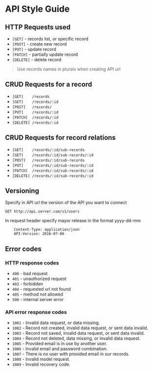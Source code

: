 # API Style Guide

## HTTP Requests used

+ `[GET]` - records list, or specific record
+ `[POST]` - create new record
+ `[PUT]` - update record
+ `[PATCH]` - partially update record
+ `[DELETE]` - delete record


> Use records names in plurals when creating API url

## CRUD Requests for a record

+ `[GET]    /records`
+ `[GET]    /records/:id`
+ `[POST]   /records/`
+ `[PUT]    /records/:id`
+ `[PATCH]  /records/:id`
+ `[DELETE] /records/:id`

## CRUD Requests for record relations

+ `[GET]    /records/:id/sub-records`
+ `[GET]    /records/:id/sub-records/:id`
+ `[POST]   /records/:id/sub-records`
+ `[PUT]    /records/:id/sub-records/:id`
+ `[PATCH]  /records/:id/sub-records/:id`
+ `[DELETE] /records/:id/sub-records/:id`

## Versioning

Specify in API url the version of the API you want to connect 

`GET http://api.server.com/v1/users`

In request header specify mayor release in the format yyyy-dd-mm

```
	Content-Type: application/json
	API-Version: 2016-07-06
```

##  Error codes

### HTTP response codes

+ `400` - bad request
+ `401` - unauthorized request
+ `403` - forbidden
+ `404` - requested url not found
+ `405` - method not allowed
+ `500` - internal server error
 
### API error response codes
+ `1001` - Invalid data request, or data missing.
+ `1002` - Record not created, invalid data request, or sent data invalid.
+ `1003` - Record not saved, invalid data request, or sent data invalid.
+ `1004` - Record not deleted, data missing, or invalid data request.
+ `1005` - Provided email is in use by another user.
+ `1006` - Invalid email and password combination.
+ `1007` - There is no user with provided email in our records.
+ `1008` - Invalid model request.
+ `1009` - Invalid recovery code.

